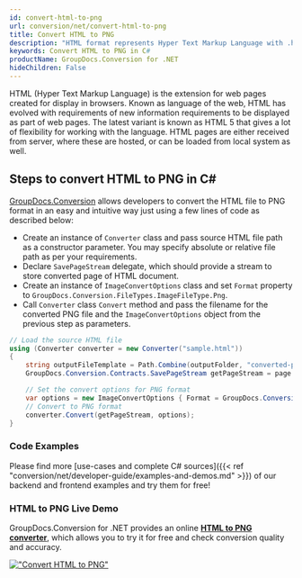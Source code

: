 ```yaml
---
id: convert-html-to-png
url: conversion/net/convert-html-to-png
title: Convert HTML to PNG
description: "HTML format represents Hyper Text Markup Language with .html extension. Learn how to convert HTML to PNG file programmatically in C# language using GroupDocs.Conversion for .NET library."
keywords: Convert HTML to PNG in C#
productName: GroupDocs.Conversion for .NET
hideChildren: False
---
```


HTML (Hyper Text Markup Language) is the extension for web pages created for display in browsers. Known as language of the web, HTML has evolved with requirements of new information requirements to be displayed as part of web pages. The latest variant is known as HTML 5 that gives a lot of flexibility for working with the language. HTML pages are either received from server, where these are hosted, or can be loaded from local system as well.

## Steps to convert HTML to PNG in C#

[GroupDocs.Conversion](https://products.groupdocs.com/conversion/net) allows developers to convert the HTML file to PNG format in an easy and intuitive way just using a few lines of code as described below:

* Create an instance of `Converter` class and pass source HTML file path as a constructor parameter. You may specify absolute or relative file path as per your requirements. 
* Declare `SavePageStream` delegate, which should provide a stream to store converted page of HTML document.
* Create an instance of `ImageConvertOptions` class and set `Format` property to `GroupDocs.Conversion.FileTypes.ImageFileType.Png`.
* Call `Converter` class `Convert` method and pass the filename for the converted PNG file and the `ImageConvertOptions` object from the previous step as parameters.

```csharp
// Load the source HTML file
using (Converter converter = new Converter("sample.html"))
{
    string outputFileTemplate = Path.Combine(outputFolder, "converted-page-{0}.png");
    GroupDocs.Conversion.Contracts.SavePageStream getPageStream = page => new FileStream(string.Format(outputFileTemplate, page), FileMode.Create);

    // Set the convert options for PNG format
    var options = new ImageConvertOptions { Format = GroupDocs.Conversion.FileTypes.ImageFileType.Png };   
    // Convert to PNG format
    converter.Convert(getPageStream, options);
}
```

### Code Examples

Please find more [use-cases and complete C# sources]({{< ref "conversion/net/developer-guide/examples-and-demos.md" >}}) of our backend and frontend examples and try them for free!

### HTML to PNG Live Demo

GroupDocs.Conversion for .NET provides an online [**HTML to PNG converter**](https://products.groupdocs.app/conversion/html-to-png), which allows you to try it for free and check conversion quality and accuracy.

[!["Convert HTML to PNG"](conversion/net/images/convert-to-png/convert-html-to-png.png)](https://products.groupdocs.app/conversion/html-to-png)